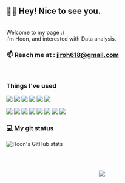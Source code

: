 
<h2>🤟🏻 Hey! Nice to see you. </h2> 
<br>
Welcome to my page :) <br>
i'm Hoon, and interested with Data analysis.

### 📫  Reach me at : jiroh618@gmail.com
<br>
<h3>Things I've used </h3>  
<p>
 <img src="https://img.shields.io/badge/Python-3776AB?style=flat-square&logo=Python&logoColor=white"/> <img src="https://img.shields.io/badge/NumPy-013243?style=flat-square&logo=NumPy&logoColor=white"/> <img src="https://img.shields.io/badge/pandas-150458?style=flat-square&logo=pandas&logoColor=white"/> <img src="https://img.shields.io/badge/Keras-D00000?style=flat-square&logo=Keras&logoColor=white"/> <img src="https://img.shields.io/badge/PyTorch-EE4C2C?style=flat-square&logo=PyTorch&logoColor=white"/>   <img src="https://img.shields.io/badge/AWS-232F3E?style=flat-square&logo=AmazonAWS&logoColor=white"/>
</p><img src="https://img.shields.io/badge/Java-007396?style=flat-square&logo=Java&logoColor=white"/> <img src="https://img.shields.io/badge/MongoDB-47A248?style=flat-square&logo=MongoDB&logoColor=white"/> <img src="https://img.shields.io/badge/HTML5-E34F26?style=flat-square&logo=HTML5&logoColor=white"/> <img src="https://img.shields.io/badge/Javascript-F7DF1E?style=flat-square&logo=Javascript&logoColor=white"/> <img src="https://img.shields.io/badge/CSS3-1572B6?style=flat-square&logo=CSS3&logoColor=white"/> <img src="https://img.shields.io/badge/jQuery-1572B6?style=flat-square&logo=jQuery&logoColor=white"/> <img src="https://img.shields.io/badge/Vue.js-4FC08D?style=flat-square&logo=Vue.js&logoColor=white"/> <img src="https://img.shields.io/badge/Bootstrap-7952B3?style=flat-square&logo=Bootstrap&logoColor=white"/> 
<br>

<h3>  💻 My git status</h3>

![Hoon's GitHub stats](https://github-readme-stats.vercel.app/api?username=jiroh1&theme=great-gatsby&show_icons=true)  
<!-- ![Top Langs](https://github-readme-stats.vercel.app/api/top-langs/?username=jiroh1&langs_count=3&theme=great-gatsby) -->

<!--
<a href="https://github.com/jiroh1/Playdata_project.git">
 <img  src="https://github-readme-stats.vercel.app/api/pin/?username=jiroh1&repo=playdata_project&theme=great-gatsby" />
</a> <a href="https://github.com/jiroh1/pythonpractice.git">
  <img  src="https://github-readme-stats.vercel.app/api/pin/?username=jiroh1&repo=pythonpractice&theme=great-gatsby" />
</a>
-->
<br>
<br>
<p align="center">
  <a href="https://hits.seeyoufarm.com"><img src="https://hits.seeyoufarm.com/api/count/incr/badge.svg?url=https://github.com/jiroh1&count_bg=%23EEA119&title_bg=%BLACK&icon=github.svg&icon_color=%23E1DEDE&title=hits&edge_flat=false"/></a>
</p>
